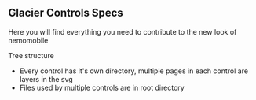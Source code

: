 ## Glacier Controls Specs ##

Here you will find everything you need to contribute to the new look of nemomobile

Tree structure

* Every control has it's own directory, multiple pages in each control 
  are layers in the svg
* Files used by multiple controls are in root directory
